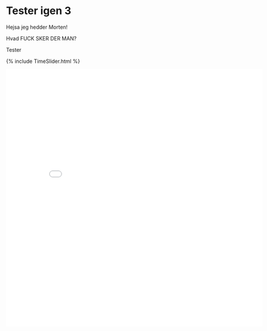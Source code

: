 # Tester igen 3

Hejsa jeg hedder Morten!

Hvad FUCK SKER DER MAN?

Tester

{% include TimeSlider.html %}

<iframe src="/images/TimeSlider.html" style="border:none;height:700px;width:700px;"/>
